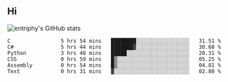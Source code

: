 ## Hi
![entriphy's GitHub stats](https://github-readme-stats.vercel.app/api?username=entriphy&show_icons=true&title_color=2196F3&bg_color=212121&text_color=FAFAFA&hide_border=true)
<!--START_SECTION:waka-->

```text
C                5 hrs 54 mins   ████████░░░░░░░░░░░░░░░░░   31.51 %
C#               5 hrs 44 mins   ███████▓░░░░░░░░░░░░░░░░░   30.60 %
Python           3 hrs 48 mins   █████░░░░░░░░░░░░░░░░░░░░   20.31 %
CSS              0 hrs 59 mins   █▒░░░░░░░░░░░░░░░░░░░░░░░   05.25 %
Assembly         0 hrs 54 mins   █▒░░░░░░░░░░░░░░░░░░░░░░░   04.81 %
Text             0 hrs 31 mins   ▓░░░░░░░░░░░░░░░░░░░░░░░░   02.80 %
```

<!--END_SECTION:waka-->
